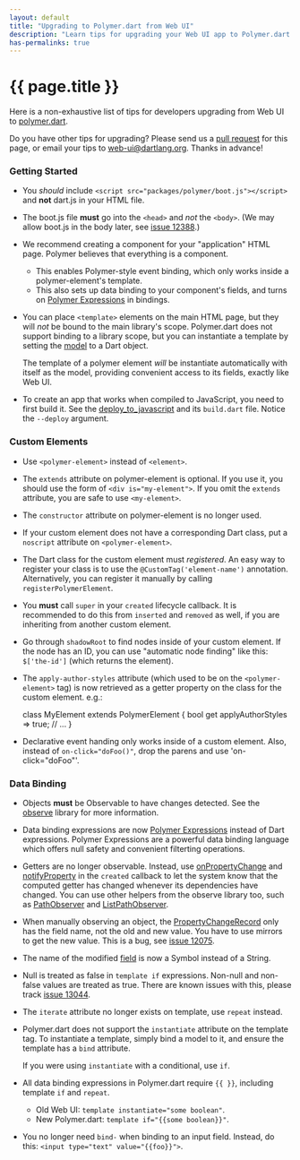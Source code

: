 ```yaml
---
layout: default
title: "Upgrading to Polymer.dart from Web UI"
description: "Learn tips for upgrading your Web UI app to Polymer.dart."
has-permalinks: true
---
```


# {{ page.title }}

Here is a non-exhaustive list of tips for developers upgrading from
Web UI to [polymer.dart](/polymer-dart/).

Do you have other tips for upgrading? Please send us a
[pull request](https://github.com/dart-lang/dartlang.org)
for this page, or email your tips to
[web-ui@dartlang.org](https://groups.google.com/a/dartlang.org/forum/#!forum/web-ui).
Thanks in advance!

### Getting Started

* You *should* include `<script src="packages/polymer/boot.js"></script>`
  and **not** dart.js in your HTML file.

* The boot.js file **must** go into the `<head>` and *not* the `<body>`.
  (We may allow boot.js in the body later,
  see [issue 12388](https://code.google.com/p/dart/issues/detail?id=12388).)

* We recommend creating a component for your "application" HTML page.
  Polymer believes that everything is a component.
  - This enables Polymer-style event binding, which only works inside a
    polymer-element's template.
  - This also sets up data binding to your component's fields, and turns on
    [Polymer Expressions](http://pub.dartlang.org/packages/polymer_expressions)
    in bindings.

* You can place `<template>` elements on the main HTML page, but they will *not*
  be bound to the main library's scope. Polymer.dart does not support binding
  to a library scope, but you can instantiate a template by setting the
  [model](http://api.dartlang.org/docs/releases/latest/dart_html/Element.html#model)
  to a Dart object.
  
  The template of a polymer element *will* be instantiate automatically with
  itself as the model, providing convenient access to its fields, exactly like
  Web UI.

* To create an app that works when compiled to JavaScript, you need to first
  build it. See the
  [deploy_to_javascript](https://github.com/sethladd/dart-polymer-dart-examples/tree/master/web/deploy_to_javascript)
  and its `build.dart` file. Notice the `--deploy` argument.

### Custom Elements

* Use `<polymer-element>` instead of `<element>`.

* The `extends` attribute on polymer-element is optional. If you use it,
  you should use the form of `<div is="my-element">`. If you omit the
  `extends` attribute, you are safe to use `<my-element>`.

* The `constructor` attribute on polymer-element is no longer used.

* If your custom element does not have a corresponding Dart class,
  put a `noscript` attribute on `<polymer-element>`.

* The Dart class for the custom element must _registered_.
  An easy way to register your class is to use the
  `@CustomTag('element-name')` annotation.
  Alternatively, you can register it manually by calling
  `registerPolymerElement`.

* You **must** call `super` in your `created` lifecycle callback.
  It is recommended to do this from `inserted` and `removed` as well, if you
  are inheriting from another custom element.

* Go through `shadowRoot` to find nodes inside of your custom element.
  If the node has an ID, you can use "automatic node finding" like
  this: `$['the-id']` (which returns the element).

* The `apply-author-styles` attribute (which used to be on the
  `<polymer-element>` tag)
  is now retrieved as a getter property on the class for the custom element.
  e.g.:

    class MyElement extends PolymerElement {
       bool get applyAuthorStyles => true;
       // ...
    }

* Declarative event handing only works inside of a custom element.
  Also, instead of `on-click="doFoo()"`, drop the parens and use
  'on-click="doFoo"'.

### Data Binding

* Objects **must** be Observable to have changes detected. See the
  [observe](http://api.dartlang.org/docs/releases/latest/observe.html)
  library for more information.

* Data binding expressions are now
  [Polymer Expressions](http://pub.dartlang.org/packages/polymer_expressions)
  instead of Dart expressions. Polymer Expressions are a powerful data binding
  language which offers null safety and convenient filterting operations.

* Getters are no longer observable. Instead, use
  [onPropertyChange](http://api.dartlang.org/docs/releases/latest/observe.html#onPropertyChange) and
  [notifyProperty](http://api.dartlang.org/docs/releases/latest/observe.html#notifyProperty)
  in the `created` callback to let the system know that the computed getter has
  changed whenever its dependencies have changed. You can use other helpers from
  the observe library too, such as
  [PathObserver](http://api.dartlang.org/docs/releases/latest/observe/PathObserver.html)
  and [ListPathObserver](http://api.dartlang.org/docs/releases/latest/observe/ListPathObserver.html).

* When manually observing an object, the
  [PropertyChangeRecord](http://api.dartlang.org/docs/releases/latest/observe/PropertyChangeRecord.html)
  only has the field name, not the old and new value. You have to use mirrors to
  get the new value. This is a bug, see
  [issue 12075](https://code.google.com/p/dart/issues/detail?id=12075).

* The name of the modified
  [field](http://api.dartlang.org/docs/releases/latest/observe/PropertyChangeRecord.html#field)
  is now a Symbol instead of a String.

* Null is treated as false in `template if` expressions.
  Non-null and non-false values are treated as true.
  There are known issues with this, please track
  [issue 13044](https://code.google.com/p/dart/issues/detail?id=13044).

* The `iterate` attribute no longer exists on template, use `repeat` instead.

* Polymer.dart does not support the `instantiate` attribute on the template
  tag. To instantiate a template, simply bind a model to it, and ensure the
  template has a `bind` attribute.

  If you were using `instantiate` with a conditional, use `if`.

* All data binding expressions in Polymer.dart require `{{ }}`, including
  template `if` and `repeat`.
  - Old Web UI: `template instantiate="some boolean"`.
  - New Polymer.dart: `template if="{{some boolean}}"`.

* You no longer need `bind-` when binding to an input field. Instead, do this:
  `<input type="text" value="{{foo}}">`.